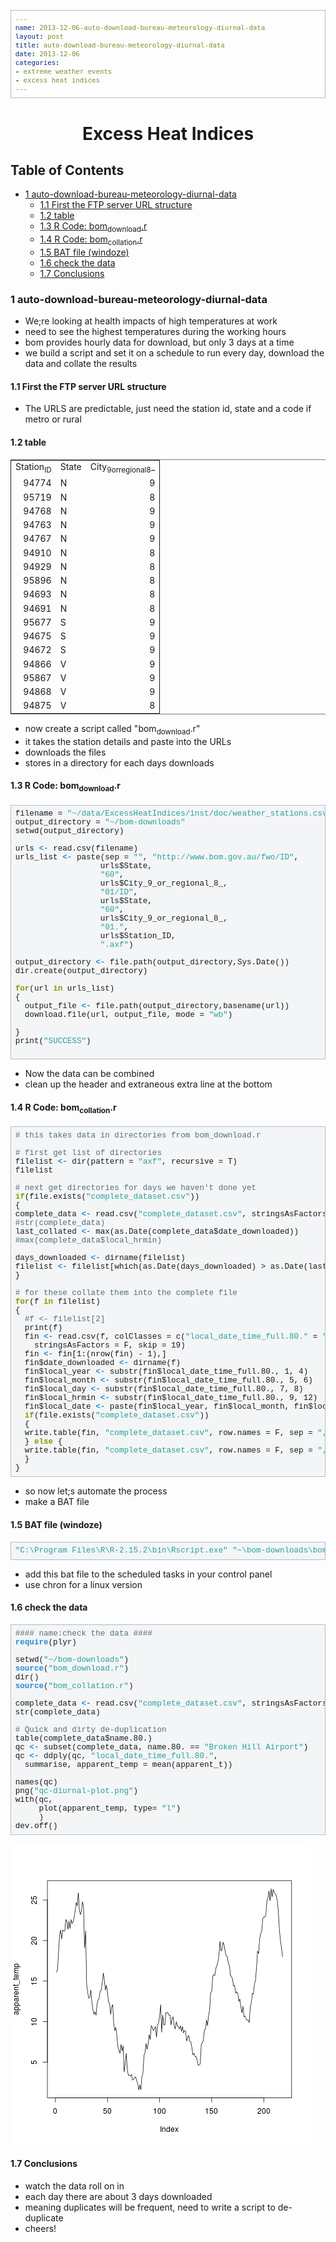 ```yaml
---
name: 2013-12-06-auto-download-bureau-meteorology-diurnal-data
layout: post
title: auto-download-bureau-meteorology-diurnal-data
date: 2013-12-06
categories:
- extreme weather events
- excess heat indices
---
```

<head>
<title>Excess Heat Indices </title>
<meta http-equiv="Content-Type" content="text/html;charset=iso-8859-1"/>
<meta name="title" content="Excess Heat Indices "/>
<meta name="generator" content="Org-mode"/>
<meta name="generated" content="2013-12-07T23:25+1100"/>
<meta name="author" content="Ivan Hanigan"/>
<meta name="description" content=""/>
<meta name="keywords" content=""/>
<style type="text/css">
 <!--/*--><![CDATA[/*><!--*/
  html { font-family: Times, serif; font-size: 12pt; }
  .title  { text-align: center; }
  .todo   { color: red; }
  .done   { color: green; }
  .tag    { background-color: #add8e6; font-weight:normal }
  .target { }
  .timestamp { color: #bebebe; }
  .timestamp-kwd { color: #5f9ea0; }
  .right  {margin-left:auto; margin-right:0px;  text-align:right;}
  .left   {margin-left:0px;  margin-right:auto; text-align:left;}
  .center {margin-left:auto; margin-right:auto; text-align:center;}
  p.verse { margin-left: 3% }
  pre {
        border: 1pt solid #AEBDCC;
        background-color: #F3F5F7;
        padding: 5pt;
        font-family: courier, monospace;
        font-size: 90%;
        overflow:auto;
  }
  table { border-collapse: collapse; }
  td, th { vertical-align: top;  }
  th.right  { text-align:center;  }
  th.left   { text-align:center;   }
  th.center { text-align:center; }
  td.right  { text-align:right;  }
  td.left   { text-align:left;   }
  td.center { text-align:center; }
  dt { font-weight: bold; }
  div.figure { padding: 0.5em; }
  div.figure p { text-align: center; }
  div.inlinetask {
    padding:10px;
    border:2px solid gray;
    margin:10px;
    background: #ffffcc;
  }
  textarea { overflow-x: auto; }
  .linenr { font-size:smaller }
  .code-highlighted {background-color:#ffff00;}
  .org-info-js_info-navigation { border-style:none; }
  #org-info-js_console-label { font-size:10px; font-weight:bold;
                               white-space:nowrap; }
  .org-info-js_search-highlight {background-color:#ffff00; color:#000000;
                                 font-weight:bold; }
  /*]]>*/-->
</style>
<script type="text/javascript">
/*
@licstart  The following is the entire license notice for the
JavaScript code in this tag.

Copyright (C) 2012-2013 Free Software Foundation, Inc.

The JavaScript code in this tag is free software: you can
redistribute it and/or modify it under the terms of the GNU
General Public License (GNU GPL) as published by the Free Software
Foundation, either version 3 of the License, or (at your option)
any later version.  The code is distributed WITHOUT ANY WARRANTY;
without even the implied warranty of MERCHANTABILITY or FITNESS
FOR A PARTICULAR PURPOSE.  See the GNU GPL for more details.

As additional permission under GNU GPL version 3 section 7, you
may distribute non-source (e.g., minimized or compacted) forms of
that code without the copy of the GNU GPL normally required by
section 4, provided you include this license notice and a URL
through which recipients can access the Corresponding Source.


@licend  The above is the entire license notice
for the JavaScript code in this tag.
*/
<!--/*--><![CDATA[/*><!--*/
 function CodeHighlightOn(elem, id)
 {
   var target = document.getElementById(id);
   if(null != target) {
     elem.cacheClassElem = elem.className;
     elem.cacheClassTarget = target.className;
     target.className = "code-highlighted";
     elem.className   = "code-highlighted";
   }
 }
 function CodeHighlightOff(elem, id)
 {
   var target = document.getElementById(id);
   if(elem.cacheClassElem)
     elem.className = elem.cacheClassElem;
   if(elem.cacheClassTarget)
     target.className = elem.cacheClassTarget;
 }
/*]]>*///-->
</script>

</head>
<body>

<div id="preamble">

</div>

<div id="content">
<h1 class="title">Excess Heat Indices </h1>


<div id="table-of-contents">
<h2>Table of Contents</h2>
<div id="text-table-of-contents">
<ul>
<li><a href="#sec-1">1 auto-download-bureau-meteorology-diurnal-data</a>
<ul>
<li><a href="#sec-1-1">1.1 First the FTP server URL structure</a></li>
<li><a href="#sec-1-2">1.2 table</a></li>
<li><a href="#sec-1-3">1.3 R Code: bom<sub>download</sub>.r</a></li>
<li><a href="#sec-1-4">1.4 R Code: bom<sub>collation</sub>.r</a></li>
<li><a href="#sec-1-5">1.5 BAT file (windoze)</a></li>
<li><a href="#sec-1-6">1.6 check the data</a></li>
<li><a href="#sec-1-7">1.7 Conclusions</a></li>
</ul>
</li>
</ul>
</div>
</div>

<div id="outline-container-1" class="outline-3">
<h3 id="sec-1"><span class="section-number-3">1</span> auto-download-bureau-meteorology-diurnal-data</h3>
<div class="outline-text-3" id="text-1">


<ul>
<li>We;re looking at health impacts of high temperatures at work 
</li>
<li>need to see the highest temperatures during the working hours
</li>
<li>bom provides hourly data for download, but only 3 days at a time
</li>
<li>we build a script and set it on a schedule to run every day, download the data and collate the results
</li>
</ul>



</div>

<div id="outline-container-1-1" class="outline-4">
<h4 id="sec-1-1"><span class="section-number-4">1.1</span> First the FTP server URL structure</h4>
<div class="outline-text-4" id="text-1-1">


<ul>
<li>The URLS are predictable, just need the station id, state and a code if metro or rural
</li>
</ul>


</div>

</div>

<div id="outline-container-1-2" class="outline-4">
<h4 id="sec-1-2"><span class="section-number-4">1.2</span> table</h4>
<div class="outline-text-4" id="text-1-2">

<table border="2" cellspacing="0" cellpadding="6" rules="groups" frame="hsides">
<colgroup><col class="right" /><col class="left" /><col class="right" />
</colgroup>
<tbody>
<tr><td class="right">Station<sub>ID</sub></td><td class="left">State</td><td class="right">City<sub>9</sub><sub>or</sub><sub>regional</sub><sub>8</sub>_</td></tr>
<tr><td class="right">94774</td><td class="left">N</td><td class="right">9</td></tr>
<tr><td class="right">95719</td><td class="left">N</td><td class="right">8</td></tr>
<tr><td class="right">94768</td><td class="left">N</td><td class="right">9</td></tr>
<tr><td class="right">94763</td><td class="left">N</td><td class="right">9</td></tr>
<tr><td class="right">94767</td><td class="left">N</td><td class="right">9</td></tr>
<tr><td class="right">94910</td><td class="left">N</td><td class="right">8</td></tr>
<tr><td class="right">94929</td><td class="left">N</td><td class="right">8</td></tr>
<tr><td class="right">95896</td><td class="left">N</td><td class="right">8</td></tr>
<tr><td class="right">94693</td><td class="left">N</td><td class="right">8</td></tr>
<tr><td class="right">94691</td><td class="left">N</td><td class="right">8</td></tr>
<tr><td class="right">95677</td><td class="left">S</td><td class="right">9</td></tr>
<tr><td class="right">94675</td><td class="left">S</td><td class="right">9</td></tr>
<tr><td class="right">94672</td><td class="left">S</td><td class="right">9</td></tr>
<tr><td class="right">94866</td><td class="left">V</td><td class="right">9</td></tr>
<tr><td class="right">95867</td><td class="left">V</td><td class="right">9</td></tr>
<tr><td class="right">94868</td><td class="left">V</td><td class="right">9</td></tr>
<tr><td class="right">94875</td><td class="left">V</td><td class="right">8</td></tr>
</tbody>
</table>




<ul>
<li>now create a script called "bom<sub>download</sub>.r"
</li>
<li>it takes the station details and paste into the URLs
</li>
<li>downloads the files
</li>
<li>stores in a directory for each days downloads
</li>
</ul>



</div>

</div>

<div id="outline-container-1-3" class="outline-4">
<h4 id="sec-1-3"><span class="section-number-4">1.3</span> R Code: bom<sub>download</sub>.r</h4>
<div class="outline-text-4" id="text-1-3">




<pre class="src src-R">filename = <span style="color: #2aa198;">"~/data/ExcessHeatIndices/inst/doc/weather_stations.csv"</span>
output_directory = <span style="color: #2aa198;">"~/bom-downloads"</span>
setwd(output_directory)

urls <span style="color: #268bd2; font-weight: bold;">&lt;-</span> read.csv(filename)
urls_list <span style="color: #268bd2; font-weight: bold;">&lt;-</span> paste(sep = <span style="color: #2aa198;">""</span>, <span style="color: #2aa198;">"http://www.bom.gov.au/fwo/ID"</span>,
                  urls$State,
                  <span style="color: #2aa198;">"60"</span>, 
                  urls$City_9_or_regional_8_,
                  <span style="color: #2aa198;">"01/ID"</span>,
                  urls$State,
                  <span style="color: #2aa198;">"60"</span>,
                  urls$City_9_or_regional_8_,
                  <span style="color: #2aa198;">"01."</span>,
                  urls$Station_ID,
                  <span style="color: #2aa198;">".axf"</span>)

output_directory <span style="color: #268bd2; font-weight: bold;">&lt;-</span> file.path(output_directory,Sys.Date())
dir.create(output_directory)

<span style="color: #859900; font-weight: bold;">for</span>(url <span style="color: #859900; font-weight: bold;">in</span> urls_list)
{
  output_file <span style="color: #268bd2; font-weight: bold;">&lt;-</span> file.path(output_directory,basename(url))
  download.file(url, output_file, mode = <span style="color: #2aa198;">"wb"</span>)

}
print(<span style="color: #2aa198;">"SUCCESS"</span>)

</pre>




<ul>
<li>Now the data can be combined
</li>
<li>clean up the header and extraneous extra line at the bottom
</li>
</ul>


</div>

</div>

<div id="outline-container-1-4" class="outline-4">
<h4 id="sec-1-4"><span class="section-number-4">1.4</span> R Code: bom<sub>collation</sub>.r</h4>
<div class="outline-text-4" id="text-1-4">





<pre class="src src-R"><span style="color: #586e75;"># </span><span style="color: #586e75;">this takes data in directories from bom_download.r</span>
 
<span style="color: #586e75;"># </span><span style="color: #586e75;">first get list of directories</span>
filelist <span style="color: #268bd2; font-weight: bold;">&lt;-</span> dir(pattern = <span style="color: #2aa198;">"axf"</span>, recursive = T)
filelist
 
<span style="color: #586e75;"># </span><span style="color: #586e75;">next get directories for days we haven't done yet</span>
<span style="color: #859900; font-weight: bold;">if</span>(file.exists(<span style="color: #2aa198;">"complete_dataset.csv"</span>))
{
complete_data <span style="color: #268bd2; font-weight: bold;">&lt;-</span> read.csv(<span style="color: #2aa198;">"complete_dataset.csv"</span>, stringsAsFactors = F)
<span style="color: #586e75;">#</span><span style="color: #586e75;">str(complete_data)</span>
last_collated <span style="color: #268bd2; font-weight: bold;">&lt;-</span> max(as.Date(complete_data$date_downloaded))
<span style="color: #586e75;">#</span><span style="color: #586e75;">max(complete_data$local_hrmin)</span>
 
days_downloaded <span style="color: #268bd2; font-weight: bold;">&lt;-</span> dirname(filelist)
filelist <span style="color: #268bd2; font-weight: bold;">&lt;-</span> filelist[which(as.Date(days_downloaded) &gt; as.Date(last_collated))]
}
 
<span style="color: #586e75;"># </span><span style="color: #586e75;">for these collate them into the complete file</span>
<span style="color: #859900; font-weight: bold;">for</span>(f <span style="color: #859900; font-weight: bold;">in</span> filelist)
{
  <span style="color: #586e75;">#</span><span style="color: #586e75;">f &lt;- filelist[2]</span>
  print(f)
  fin <span style="color: #268bd2; font-weight: bold;">&lt;-</span> read.csv(f, colClasses = c(<span style="color: #2aa198;">"local_date_time_full.80."</span> = <span style="color: #2aa198;">"character"</span>), 
    stringsAsFactors = F, skip = 19)
  fin <span style="color: #268bd2; font-weight: bold;">&lt;-</span> fin[1:(nrow(fin) - 1),]
  fin$date_downloaded <span style="color: #268bd2; font-weight: bold;">&lt;-</span> dirname(f)
  fin$local_year <span style="color: #268bd2; font-weight: bold;">&lt;-</span> substr(fin$local_date_time_full.80., 1, 4)
  fin$local_month <span style="color: #268bd2; font-weight: bold;">&lt;-</span> substr(fin$local_date_time_full.80., 5, 6)
  fin$local_day <span style="color: #268bd2; font-weight: bold;">&lt;-</span> substr(fin$local_date_time_full.80., 7, 8)
  fin$local_hrmin <span style="color: #268bd2; font-weight: bold;">&lt;-</span> substr(fin$local_date_time_full.80., 9, 12)
  fin$local_date <span style="color: #268bd2; font-weight: bold;">&lt;-</span> paste(fin$local_year, fin$local_month, fin$local_day, sep = <span style="color: #2aa198;">"-"</span>)
  <span style="color: #859900; font-weight: bold;">if</span>(file.exists(<span style="color: #2aa198;">"complete_dataset.csv"</span>))
  {
  write.table(fin, <span style="color: #2aa198;">"complete_dataset.csv"</span>, row.names = F, sep = <span style="color: #2aa198;">","</span>, append = T, col.names = F)
  } <span style="color: #859900; font-weight: bold;">else</span> {
  write.table(fin, <span style="color: #2aa198;">"complete_dataset.csv"</span>, row.names = F, sep = <span style="color: #2aa198;">","</span>)
  }
}
</pre>


<ul>
<li>so now let;s automate the process
</li>
<li>make a BAT file
</li>
</ul>


</div>

</div>

<div id="outline-container-1-5" class="outline-4">
<h4 id="sec-1-5"><span class="section-number-4">1.5</span> BAT file (windoze)</h4>
<div class="outline-text-4" id="text-1-5">





<pre class="src src-R"><span style="color: #2aa198;">"C:\Program Files\R\R-2.15.2\bin\Rscript.exe"</span> <span style="color: #2aa198;">"~\bom-downloads\bom_download.r"</span>
</pre>


<ul>
<li>add this  bat file to the scheduled tasks in your control panel
</li>
<li>use chron for a linux version
</li>
</ul>



</div>

</div>

<div id="outline-container-1-6" class="outline-4">
<h4 id="sec-1-6"><span class="section-number-4">1.6</span> check the data</h4>
<div class="outline-text-4" id="text-1-6">




<pre class="src src-R"><span style="color: #586e75;">#### </span><span style="color: #586e75;">name:check the data ####</span>
<span style="color: #268bd2; font-weight: bold;">require</span>(plyr)

setwd(<span style="color: #2aa198;">"~/bom-downloads"</span>)
<span style="color: #268bd2; font-weight: bold;">source</span>(<span style="color: #2aa198;">"bom_download.r"</span>)
dir()
<span style="color: #268bd2; font-weight: bold;">source</span>(<span style="color: #2aa198;">"bom_collation.r"</span>)

complete_data <span style="color: #268bd2; font-weight: bold;">&lt;-</span> read.csv(<span style="color: #2aa198;">"complete_dataset.csv"</span>, stringsAsFactors = F)
str(complete_data)

<span style="color: #586e75;"># </span><span style="color: #586e75;">Quick and dirty de-duplication</span>
table(complete_data$name.80.)
qc <span style="color: #268bd2; font-weight: bold;">&lt;-</span> subset(complete_data, name.80. == <span style="color: #2aa198;">"Broken Hill Airport"</span>)
qc <span style="color: #268bd2; font-weight: bold;">&lt;-</span> ddply(qc, <span style="color: #2aa198;">"local_date_time_full.80."</span>,
  summarise, apparent_temp = mean(apparent_t))

names(qc)
png(<span style="color: #2aa198;">"qc-diurnal-plot.png"</span>)
with(qc,
     plot(apparent_temp, type= <span style="color: #2aa198;">"l"</span>)
     )
dev.off()
</pre>


<p>
<img src="/images/qc-diurnal-plot.png"  alt="qc-diurnal-plot.png" />
</p>
</div>

</div>

<div id="outline-container-1-7" class="outline-4">
<h4 id="sec-1-7"><span class="section-number-4">1.7</span> Conclusions</h4>
<div class="outline-text-4" id="text-1-7">


<ul>
<li>watch the data roll on in
</li>
<li>each day there are about 3 days downloaded
</li>
<li>meaning duplicates will be frequent, need to write a script to de-duplicate
</li>
<li>cheers!
</li>
</ul>


</div>
</div>
</div>
</div>

</body>
</html>
